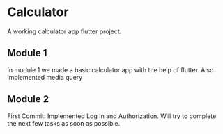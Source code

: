 # Calculator

A working calculator app flutter project.

## Module 1

In module 1 we made a basic calculator app with the help of flutter.
Also implemented media query

## Module 2

First Commit: Implemented Log In and Authorization.
Will try to complete the next few tasks as soon as possible.

